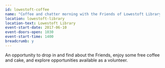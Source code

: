 ```yaml
---
id: lowestoft-coffee
name: "Coffee and chatter morning with the Friends of Lowestoft Library"
location: lowestoft-library
location-text: Lowestoft Library
event-start-date: 2017-06-10
event-doors-open: 1030
event-start-time: 1400
breadcrumb: y
---
```


An opportunity to drop in and find about the Friends, enjoy some free coffee and cake, and explore opportunities available as a volunteer.
